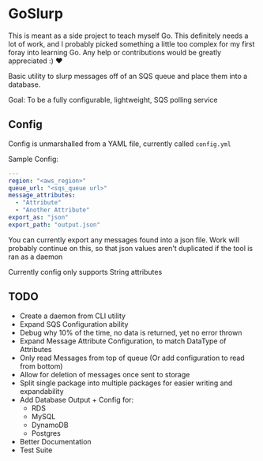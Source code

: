 GoSlurp
=======

This is meant as a side project to teach myself Go. This definitely needs a lot of work, and I probably picked something a little too complex for my first foray into learning Go. Any help or contributions would be greatly appreciated :) :heart: 

Basic utility to slurp messages off of an SQS queue and place them into a database.

Goal: To be a fully configurable, lightweight, SQS polling service

## Config
Config is unmarshalled from a YAML file, currently called `config.yml`

Sample Config:
```yaml
---
region: "<aws_region>"
queue_url: "<sqs_queue url>"
message_attributes:
  - "Attribute"
  - "Another Attribute"
export_as: "json"
export_path: "output.json"
```

You can currently export any messages found into a json file. Work will probably continue on this, so that json values aren't duplicated if the tool is ran as a daemon

Currently config only supports String attributes

## TODO

* Create a daemon from CLI utility
* Expand SQS Configuration ability
* Debug why 10% of the time, no data is returned, yet no error thrown
* Expand Message Attribute Configuration, to match DataType of Attributes
* Only read Messages from top of queue (Or add configuration to read from bottom)
* Allow for deletion of messages once sent to storage
* Split single package into multiple packages for easier writing and expandability
* Add Database Output + Config for:
  * RDS
  * MySQL
  * DynamoDB
  * Postgres
* Better Documentation
* Test Suite
